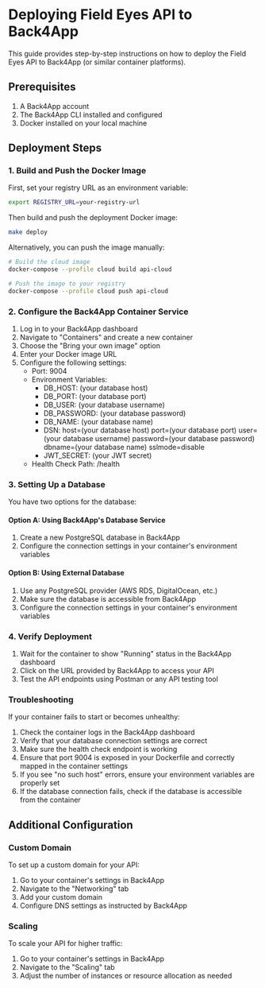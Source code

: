 # Deploying Field Eyes API to Back4App

This guide provides step-by-step instructions on how to deploy the Field Eyes API to Back4App (or similar container platforms).

## Prerequisites

1. A Back4App account
2. The Back4App CLI installed and configured
3. Docker installed on your local machine

## Deployment Steps

### 1. Build and Push the Docker Image

First, set your registry URL as an environment variable:

```bash
export REGISTRY_URL=your-registry-url
```

Then build and push the deployment Docker image:

```bash
make deploy
```

Alternatively, you can push the image manually:

```bash
# Build the cloud image
docker-compose --profile cloud build api-cloud

# Push the image to your registry
docker-compose --profile cloud push api-cloud
```

### 2. Configure the Back4App Container Service

1. Log in to your Back4App dashboard
2. Navigate to "Containers" and create a new container
3. Choose the "Bring your own image" option
4. Enter your Docker image URL
5. Configure the following settings:
   - Port: 9004
   - Environment Variables:
     - DB_HOST: (your database host)
     - DB_PORT: (your database port)
     - DB_USER: (your database username)
     - DB_PASSWORD: (your database password)
     - DB_NAME: (your database name)
     - DSN: host=(your database host) port=(your database port) user=(your database username) password=(your database password) dbname=(your database name) sslmode=disable
     - JWT_SECRET: (your JWT secret)
   - Health Check Path: /health

### 3. Setting Up a Database

You have two options for the database:

#### Option A: Using Back4App's Database Service
1. Create a new PostgreSQL database in Back4App
2. Configure the connection settings in your container's environment variables

#### Option B: Using External Database
1. Use any PostgreSQL provider (AWS RDS, DigitalOcean, etc.)
2. Make sure the database is accessible from Back4App
3. Configure the connection settings in your container's environment variables

### 4. Verify Deployment

1. Wait for the container to show "Running" status in the Back4App dashboard
2. Click on the URL provided by Back4App to access your API
3. Test the API endpoints using Postman or any API testing tool

### Troubleshooting

If your container fails to start or becomes unhealthy:

1. Check the container logs in the Back4App dashboard
2. Verify that your database connection settings are correct
3. Make sure the health check endpoint is working
4. Ensure that port 9004 is exposed in your Dockerfile and correctly mapped in the container settings
5. If you see "no such host" errors, ensure your environment variables are properly set
6. If the database connection fails, check if the database is accessible from the container

## Additional Configuration

### Custom Domain

To set up a custom domain for your API:

1. Go to your container's settings in Back4App
2. Navigate to the "Networking" tab
3. Add your custom domain
4. Configure DNS settings as instructed by Back4App

### Scaling

To scale your API for higher traffic:

1. Go to your container's settings in Back4App
2. Navigate to the "Scaling" tab
3. Adjust the number of instances or resource allocation as needed 